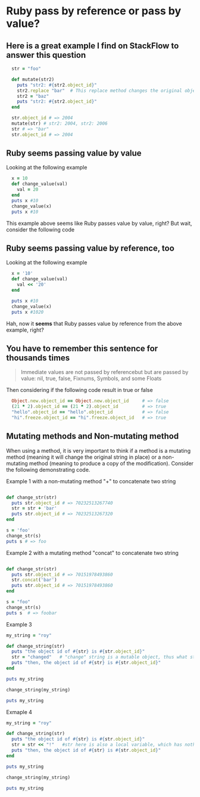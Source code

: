 # Ruby pass by reference or pass by value?

## Here is a great example I find on StackFlow to answer this question

```ruby
  str = "foo"

  def mutate(str2)
    puts "str2: #{str2.object_id}"
    str2.replace "bar"  # This replace method changes the original object
    str2 = "baz"
    puts "str2: #{str2.object_id}"
  end

  str.object_id # => 2004
  mutate(str) # str2: 2004, str2: 2006
  str # => "bar"
  str.object_id # => 2004
```

## Ruby **seems** passing value by value

Looking at the following example

```ruby
  x = 10
  def change_value(val)
    val = 20
  end
  puts x #10
  change_value(x)
  puts x #10
```

This example above seems like Ruby passes value by value, right? But wait, consider the following code

## Ruby **seems** passing value by reference, too

Looking at the following example

```ruby
  x = '10'
  def change_value(val)
    val << '20'
  end

  puts x #10
  change_value(x)
  puts x #1020
```

Hah, now it **seems** that Ruby passes value by reference from the above example, right?

## You have to remember this sentence for thousands times

> Immediate values are not passed by referencebut but are passed by value: nil, true, false, Fixnums, Symbols, and some Floats

Then considering if the following code result in true or false

```ruby
  Object.new.object_id == Object.new.object_id     # => false
  (21 * 2).object_id == (21 * 2).object_id         # => true
  "hello".object_id == "hello".object_id           # => false
  "hi".freeze.object_id == "hi".freeze.object_id   # => true
```


## Mutating methods and Non-mutating method

When using a method, it is very important to think if a method is a mutating method (meaning it will change the original string in place) or a non-mutating method (meaning to produce a copy of the modification). Consider the following demonstrating code.

Example 1 with a non-mutating method "+" to concatenate two string

```ruby

def change_str(str)
  puts str.object_id # => 70232513267740
  str = str + 'bar'
  puts str.object_id # => 70232513267320
end

s = 'foo'
change_str(s)
puts s # => foo

```

Example 2 with a mutating method "concat" to concatenate two string

```ruby

def change_str(str)
  puts str.object_id # => 70151978493860
  str.concat('bar')
  puts str.object_id # => 70151978493860
end

s = "foo"
change_str(s)
puts s  # => foobar

```

Example 3

```ruby
my_string = "roy"

def change_string(str)
  puts "the object id of #{str} is #{str.object_id}"
  str = "changed"   # "change" string is a mutable object, thus what stored in str is a reference (address) number to the string "changed", which is different from the (str) as the method argument
  puts "then, the object id of #{str} is #{str.object_id}"
end

puts my_string

change_string(my_string)

puts my_string
```

Exmaple 4

```ruby
my_string = "roy"

def change_string(str)
  puts "the object id of #{str} is #{str.object_id}"
  str = str << "!"   #str here is also a local variable, which has nothing to do with the (str) in the method argument. The thing stroed in the local str is a reference to the original object
  puts "then, the object id of #{str} is #{str.object_id}"
end

puts my_string

change_string(my_string)

puts my_string

```


## 
